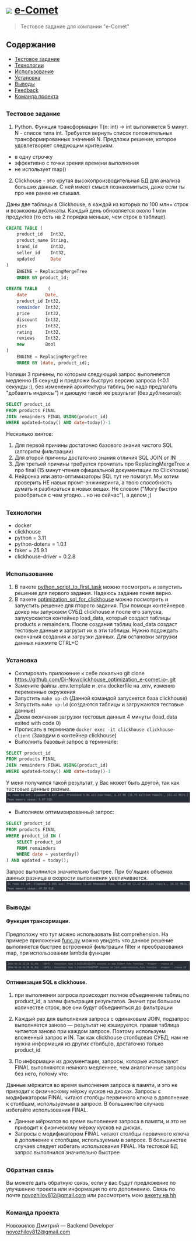 # <img src="https://hh.ru/employer-logo/3910308.png" style="object-fit: cover; width:3%;" > [e-Comet](https://e-comet.io/ "ссылка на сайт")

> Тестовое задание для компании "e-Comet"

## Содержание

* [Тестовое задание](#test)
* [Технологии](#teh)
* [Использование](#use)
* [Установка](#t)
* [Выводы](#conclusions)
* [Feedback](#feedback)
* [Команда проекта](#team)

## <h3 id="test">Тестовое задание</h3>

1) Python. Функция трансформации T(n: int) -> int выполняется 5 минут. N - список типа int. Требуется вернуть список
   положительных трансформированных значений N. Предложи решение, которое удовлетворяет следующим критериям:

- в одну строчку
- эффективно с точки зрения времени выполнения
- не использует map()

2) Clickhouse - это крутая высокопроизводительная БД для анализа больших данных. С ней имеет смысл познакомиться, даже
   если
   ты про нее ранее не слышал.

Даны две таблицы в Clickhouse, в каждой из которых по 100 млн+ строк и возможны дубликаты. Каждый день обновляется около
1 млн продуктов (то есть на 2 порядка меньше, чем строк в таблице).

``` SQL
CREATE TABLE (
    product_id   Int32,
    product_name String,
    brand_id     Int32,
    seller_id    Int32,
    updated      Date
)
    ENGINE = ReplacingMergeTree
    ORDER BY product_id;
```

``` SQL
CREATE TABLE    (
    date       Date,
    product_id Int32,
    remainder  Int32,
    price      Int32,
    discount   Int32,
    pics       Int32,
    rating     Int32,
    reviews    Int32,
    new        Bool
)
    ENGINE = ReplacingMergeTree
    ORDER BY (date, product_id);
```

Напиши 3 причины, по которым следующий запрос выполняется медленно (5 секунд) и предложи быструю версию запроса (<0.1
секунды :), без изменений архитектуры таблиц (не надо предлагать "добавить индексы") и дающую такой же результат (без
дубликатов):

``` SQL
SELECT product_id
FROM products FINAL 
JOIN remainders FINAL USING(product_id) 
WHERE updated=today() AND date=today()-1
```

Несколько хинтов:

1. Для первой причины достаточно базового знания чистого SQL (алгоритм фильтрации)
2. Для второй причины достаточно знания отличия SQL JOIN от IN
3. Для третьей причины требуется прочитать про ReplacingMergeTree и про final (15 минут чтения официальной документации
   по Clickhouse)
4. Нейронка или авто-оптимизаторы SQL тут не помогут. Мы хотим проверить НЕ навык промт-энжиниринга, а твою способность
   думать и разбираться в новых вещах. Не словом ("Могу быстро разобраться с чем угодно... но не сейчас"), а делом ;)

## <h3 id="teh">Технологии</h3>

+ docker
+ clickhouse
+ python = 3.11
+ python-dotenv = 1.0.1
+ faker = 25.9.1
+ clickhouse-driver = 0.2.8

## <h3 id="use">Использование</h3>

1) В пакете [python_script_to_first_task](python_script_to_first_task) можно посмотреть и запустить решение для первого
   задания. Надеюсь задание понял верно.
2) В пакете [optimization_sql_for_clickhouse](optimization_sql_for_clickhouse) можно посмотреть и запустить решение для
   пторого задания. При помощи контейнеров докер мы запускаем СУБД clickhouse и после его запуска, запусускается
   контейнер load_data, который создаст таблицы products и remainders.
   После создания таблиц load_data создаст тестовые данные и загрузит их в эти таблицы. Нужно подождать окончания
   создания и загрузки данных. Для остановки загрузки данных нажмите CTRL+C

## <h3 id="t">Установка</h3>

* Скопировать приложение к себе локально git clone https://github.com/Di-Nov/clickhouse_optimization_e-comet.io-.git
* Замените файлы .env.template и .env.dockerfile на .env, изменив переменные окружения
* Запустить `make up-ch` (Данной командой запускется база clickhouse)
* Запустить `make up-ld` (создаются таблицы и загружаются тестовые данные)
* Джем окончания загрузки тестовых данных 4 минуты (load_data exited with code 0)
* Прописать в терминале  `docker exec -it clickhouse clickhouse-client` (Заходим в контейнер clickhouse)
* Выполнить базовый запрос в терминале:

``` SQL
SELECT product_id
FROM products FINAL 
JOIN remainders FINAL USING(product_id) 
WHERE updated=today() AND date=today()-1
```

У меня получился такой результат, у Вас может быть другой, так как тестовые данные разные.
![img.png](optimization_sql_for_clickhouse/images/img2.png)

* Выполняем оптимизированный запрос:

``` SQL
SELECT product_id
FROM products FINAL
WHERE product_id IN (
    SELECT product_id
    FROM remainders
    WHERE date = yesterday()
) AND updated = today();
```

Запрос выполнился значительно быстрее. При бо'льших объемах данных разница в скорости выполнения увеличивается.
![img.png](optimization_sql_for_clickhouse/images/img3.png)

## <h3 id="conclusions">Выводы</h3>

#### Функция трансормации.

Предположу что тут можно использовать list comprehension. На примере
приложения [func.py](python_script_to_first_task%2Ffunc.py) можно увидеть что данное решение выполняется быстрее
встроенной фильтрации filter и преобразования map, при использовании lambda функции

![img.png](optimization_sql_for_clickhouse/images/img.png)

#### Оптимизация SQL в clickhouse.

1) при выполнении запроса происходит полное объединение таблиц по product_id, а затем фильтрация результатов.
   Значит при большом количестве строк, все они будут объединяться до фильтрации

2) Каждый раз для выполнения запроса с одинаковым JOIN, подзапрос выполняется заново — результат не кэшируется. правая
   таблица читается заново при каждом запросе. Поэтому используем вложенный запрос и IN.
   Так как clickhouse столбцовая СУБД, нам не нужна информация из других столбцов, достаточно только product_id

3) По информации из документации, запросы, которые используют FINAL выполняются немного медленнее, чем аналогичные
   запросы без него, потому что:

Данные мёржатся во время выполнения запроса в памяти, и это не приводит к физическому мёржу кусков на дисках.
Запросы с модификатором FINAL читают столбцы первичного ключа в дополнение к столбцам, используемым в запросе.
В большинстве случаев избегайте использования FINAL.

- Данные мёржатся во время выполнения запроса в памяти, и это не приводит к физическому мёржу кусков на дисках.
- Запросы с модификатором FINAL читают столбцы первичного ключа в дополнение к столбцам, используемым в запросе.
  В большинстве случаев следует избегать использования FINAL. На тестовой БД запрос выполнился значительно быстрее

## <h3 id="feedback">Обратная связь</h3>

Вы можете дать обратную связь, если у вас будут предложение по улучшению проекта или информация по его дополнению.
Связь по почте novozhilov812@gmail.com или рассмотреть
мою [анкету на hh](https://spb.hh.ru/resume/470b7c08ff0be7838d0039ed1f594f75313234 "ссылка на HH")

## <h3 id="team">Команда проекта</h3>

Новожилов Дмитрий — Backend Developer <br>
novozhilov812@gmail.com
